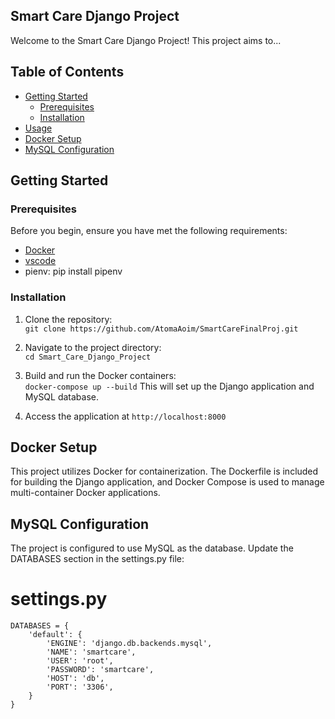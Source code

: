 ## Smart Care Django Project

Welcome to the Smart Care Django Project! This project aims to...

## Table of Contents
- [Getting Started](#getting-started)
  - [Prerequisites](#prerequisites)
  - [Installation](#installation)
- [Usage](#usage)
- [Docker Setup](#Docker-Setup)
- [MySQL Configuration](#MySQL-Configuration)
  
## Getting Started

### Prerequisites

Before you begin, ensure you have met the following requirements:

- [Docker](https://www.docker.com/)
- [vscode](https://code.visualstudio.com/Download)
- pienv: pip install pipenv
  
### Installation

1. Clone the repository:\
   ````git clone https://github.com/AtomaAoim/SmartCareFinalProj.git````
   
2. Navigate to the project directory:\
````cd Smart_Care_Django_Project````

3. Build and run the Docker containers:\
````docker-compose up --build````
This will set up the Django application and MySQL database.

4. Access the application at ````http://localhost:8000````

## Docker Setup
This project utilizes Docker for containerization. The Dockerfile is included for building the Django application, and Docker Compose is used to manage multi-container Docker applications.

## MySQL Configuration
The project is configured to use MySQL as the database. Update the DATABASES section in the settings.py file:

# settings.py
````
DATABASES = {
    'default': {
        'ENGINE': 'django.db.backends.mysql',
        'NAME': 'smartcare',
        'USER': 'root',
        'PASSWORD': 'smartcare',
        'HOST': 'db',
        'PORT': '3306',
    }
}
````
